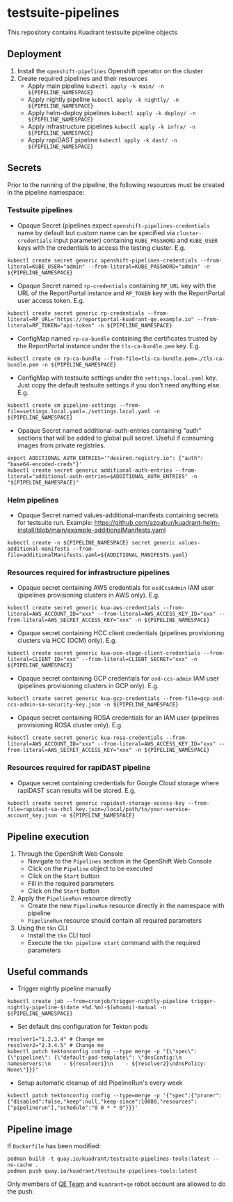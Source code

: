 testsuite-pipelines
===
This repository contains Kuadrant testsuite pipeline objects

Deployment
---
1. Install the `openshift-pipelines` Openshift operator on the cluster
2. Create required pipelines and their resources
   * Apply main pipeline `kubectl apply -k main/ -n ${PIPELINE_NAMESPACE}`
   * Apply nightly pipeline `kubectl apply -k nightly/ -n ${PIPELINE_NAMESPACE}`
   * Apply helm-deploy pipelines `kubectl apply -k deploy/ -n ${PIPELINE_NAMESPACE}`
   * Apply infrastructure pipelines `kubectl apply -k infra/ -n ${PIPELINE_NAMESPACE}`
   * Apply rapiDAST pipeline `kubectl apply -k dast/ -n ${PIPELINE_NAMESPACE}`

Secrets
---
Prior to the running of the pipeline, the following resources must be created in the pipeline namespace:

### Testsuite pipelines
- Opaque Secret (pipelines expect `openshift-pipelines-credentials` name by default but custom name can be specified via `cluster-credentials` input parameter) containing `KUBE_PASSWORD` and `KUBE_USER` keys 
with the credentials to access the testing cluster. E.g.
```shell
kubectl create secret generic openshift-pipelines-credentials --from-literal=KUBE_USER="admin" --from-literal=KUBE_PASSWORD="admin" -n ${PIPELINE_NAMESPACE}
```
- Opaque Secret named `rp-credentials` containing `RP_URL` key with the URL of the ReportPortal instance 
and `RP_TOKEN` key with the ReportPortal user access token. E.g.
```shell
kubectl create secret generic rp-credentials --from-literal=RP_URL="https://reportportal-kuadrant-qe.example.io" --from-literal=RP_TOKEN="api-token" -n ${PIPELINE_NAMESPACE}
```
- ConfigMap named `rp-ca-bundle` containing the certificates trusted by the ReportPortal instance under the `tls-ca-bundle.pem` key. E.g.
```shell
kubectl create cm rp-ca-bundle --from-file=tls-ca-bundle.pem=./tls-ca-bundle.pem -n ${PIPELINE_NAMESPACE}
```
- ConfigMap with testsuite settings under the `settings.local.yaml` key. Just copy the default testsuite settings if you don't need anything else. E.g.
```shell
kubectl create cm pipeline-settings --from-file=settings.local.yaml=./settings.local.yaml -n ${PIPELINE_NAMESPACE}
```

- Opaque Secret named additional-auth-entries containing "auth" sections that will be added to global pull secret. Useful if consuming images from private registries.
```shell
export ADDITIONAL_AUTH_ENTRIES='"desired.registry.io": {"auth": "base64-encoded-creds"}'
kubectl create secret generic additional-auth-entries --from-literal="additional-auth-entries=$ADDITIONAL_AUTH_ENTRIES" -n "${PIPELINE_NAMESPACE}"
```

### Helm pipelines
- Opaque Secret named values-additional-manifests containing secrets for testsuite run. Example: https://github.com/azgabur/kuadrant-helm-install/blob/main/example-additionalManifests.yaml
```shell
kubectl create -n ${PIPELINE_NAMESPACE} secret generic values-additional-manifests --from-file=additionalManifests.yaml=${ADDITIONAL_MANIFESTS.yaml}
```

### Resources required for infrastructure pipelines
- Opaque secret containing AWS credentials for `osdCcsAdmin` IAM user (pipelines provisioning clusters in AWS only). E.g.
```shell
kubectl create secret generic kua-aws-credentials --from-literal=AWS_ACCOUNT_ID="xxx" --from-literal=AWS_ACCESS_KEY_ID="xxx" --from-literal=AWS_SECRET_ACCESS_KEY="xxx" -n ${PIPELINE_NAMESPACE}
```

- Opaque secret containing HCC client credentials (pipelines provisioning clusters via HCC (OCM) only). E.g.
```shell
kubectl create secret generic kua-ocm-stage-client-credentials --from-literal=CLIENT_ID="xxx" --from-literal=CLIENT_SECRET="xxx" -n ${PIPELINE_NAMESPACE}
```

- Opaque secret containing GCP credentials for `osd-ccs-admin` IAM user (pipelines provisioning clusters in GCP only). E.g.
```shell
kubectl create secret generic kua-gcp-credentials --from-file=gcp-osd-ccs-admin-sa-security-key.json -n ${PIPELINE_NAMESPACE}
```

- Opaque secret containing ROSA credentials for an IAM user (pipelines provisioning ROSA cluster only). E.g.
```shell
kubectl create secret generic kua-rosa-credentials --from-literal=AWS_ACCOUNT_ID="xxx" --from-literal=AWS_ACCESS_KEY_ID="xxx" --from-literal=AWS_SECRET_ACCESS_KEY="xxx" -n ${PIPELINE_NAMESPACE}
```

### Resources required for rapiDAST pipeline
- Opaque secret containing credentials for Google Cloud storage where rapiDAST scan results will be stored. E.g.
```shell
kubectl create secret generic rapidast-storage-access-key --from-file=rapidast-sa-rhcl_key.json=/local/path/to/your-service-account_key.json -n ${PIPELINE_NAMESPACE}
```

Pipeline execution
---
1. Through the OpenShift Web Console
    - Navigate to the `Pipelines` section in the OpenShift Web Console
    - Click on the `Pipeline` object to be executed
    - Click on the `Start` button
    - Fill in the required parameters
    - Click on the `Start` button
2. Apply the `PipelineRun` resource directly
    - Create the new `PipelineRun` resource directly in the namespace with pipeline
    - `PipelineRun` resource should contain all required parameters
3. Using the `tkn` CLI
    - Install the `tkn` CLI tool
    - Execute the `tkn pipeline start` command with the required parameters

Useful commands
---
* Trigger nightly pipeline manually
```shell
kubectl create job --from=cronjob/trigger-nightly-pipeline trigger-nightly-pipeline-$(date +%d.%m)-$(whoami)-manual -n ${PIPELINE_NAMESPACE}
```

* Set default dns configuration for Tekton pods
```shell
resolver1="1.2.3.4" # Change me
resolver2="2.3.4.5" # Change me
kubectl patch tektonconfig config --type merge -p "{\"spec\": {\"pipeline\": {\"default-pod-template\": \"dnsConfig:\n  nameservers:\n    - ${resolver1}\n    - ${resolver2}\ndnsPolicy: None\"}}}"
```

* Setup automatic cleanup of old PipelineRun's every week
```shell
kubectl patch tektonconfig config --type=merge -p '{"spec":{"pruner":{"disabled":false,"keep":null,"keep-since":10080,"resources":["pipelinerun"],"schedule":"0 0 * * 0"}}}'
```

Pipeline image
---
If `Dockerfile` has been modified:
```shel
podman build -t quay.io/kuadrant/testsuite-pipelines-tools:latest --no-cache .
podman push quay.io/kuadrant/testsuite-pipelines-tools:latest
```

Only members of [QE Team](https://quay.io/organization/kuadrant/teams/qe) and `kuadrant+qe` robot account are allowed to do the push.

